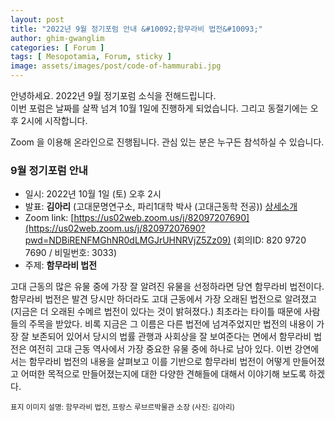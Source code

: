 ```yaml
---
layout: post
title: "2022년 9월 정기포럼 안내 &#10092;함무라비 법전&#10093;"
author: ghim-gwanglim
categories: [ Forum ]
tags: [ Mesopotamia, Forum, sticky ]
image: assets/images/post/code-of-hammurabi.jpg
---
```


안녕하세요. 2022년 9월 정기포럼 소식을 전해드립니다.<br> 
이번 포럼은 날짜를 살짝 넘겨 10월 1일에 진행하게 되었습니다. 그리고 동절기에는 오후 2시에 시작합니다.

Zoom 을 이용해 온라인으로 진행됩니다. 관심 있는 분은 누구든 참석하실 수 있습니다. 

### 9월 정기포럼 안내
- 일시: 2022년 10월 1일 (토) 오후 2시
- 발표: __김아리__ (고대문명연구소, 파리1대학 박사 (고대근동학 전공)) [상세소개](/author-arkim)
- Zoom link: [https://us02web.zoom.us/j/82097207690](https://us02web.zoom.us/j/82097207690?pwd=NDBiRENFMGhNR0dLMGJrUHNRVjZ5Zz09)
  (회의ID: 820 9720 7690 / 비밀번호: 3033)
- 주제: __함무라비 법전__

고대 근동의 많은 유물 중에 가장 잘 알려진 유물을 선정하라면 당연 함무라비 법전이다. 함무라비 법전은 발견 당시만 하더라도 고대 근동에서 가장 오래된 법전으로 알려졌고 (지금은 더 오래된 수메르 법전이 있다는 것이 밝혀졌다.) 최초라는 타이틀 때문에 사람들의 주목을 받았다. 비록 지금은 그 이름은 다른 법전에 넘겨주었지만 법전의 내용이 가장 잘 보존되어 있어서 당시의 법률 관행과 사회상을 잘 보여준다는 면에서 함무라비 법전은 여전히 고대 근동 역사에서 가장 중요한 유물 중에 하나로 남아 있다. 이번 강연에서는 함무라비 법전의 내용을 살펴보고 이를 기반으로 함무라비 법전이 어떻게 만들어졌고 어떠한 목적으로 만들어졌는지에 대한 다양한 견해들에 대해서 이야기해 보도록 하겠다.

<span class="text-muted"><small>표지 이미지 설명: 함무라비 법전, 프랑스 루브르박물관 소장 (사진: 김아리)</small></span>
